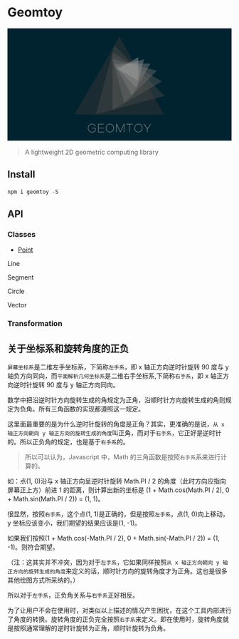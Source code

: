 # Geomtoy

![logo](./images/logo.png)

> A lightweight 2D geometric computing library

## Install

```js
npm i geomtoy -S
```

## API

### Classes

- [Point](./Point.md)

  



Line

Segment

Circle

Vector















### Transformation





## 关于坐标系和旋转角度的正负

`屏幕坐标系`是二维左手坐标系，下简称`左手系`，即 x 轴正方向逆时针旋转 90 度与 y 轴负方向同向，而`平面解析几何坐标系`是二维右手坐标系,下简称`右手系`，即 x 轴正方向逆时针旋转 90 度与 y 轴正方向同向。

数学中把沿逆时针方向旋转生成的角规定为正角，沿顺时针方向旋转生成的角则规定为负角。所有三角函数的实现都遵照这一规定。

这里面最重要的是为什么逆时针旋转的角度是正角？其实，更准确的是说，`从 x 轴正方向朝向 y 轴正方向的旋转生成的角度`叫正角，而对于`右手系`，它正好是逆时针的。所以正负角的规定，也是基于`右手系`的。

> 所以可以认为，Javascript 中，Math 的三角函数是按照`右手系`系来进行计算的。

如：点(1, 0)沿与 x 轴正方向呈逆时针旋转 Math.PI / 2 的角度（此时方向应指向屏幕正上方）前进 1 的距离，则计算出新的坐标是 (1 + Math.cos(Math.PI / 2), 0 + Math.sin(Math.PI / 2)) = (1, 1)。

很显然，按照`右手系`，这个点(1, 1)是正确的，但是按照`左手系`，点(1, 0)向上移动，y 坐标应该变小，我们期望的结果应该是(1, -1)。

如果我们按照(1 + Math.cos(-Math.PI / 2), 0 + Math.sin(-Math.PI / 2)) = (1, -1)。则符合期望。

（注：这其实并不冲突，因为对于`左手系`，它如果同样按照`从 x 轴正方向朝向 y 轴正方向的旋转生成的角度`来定义的话，顺时针方向的旋转角度才为正角。这也是很多其他绘图方式所采纳的。）

所以对于`左手系`，正负角关系与`右手系`正好相反。

为了让用户不会在使用时，对类似以上描述的情况产生困扰，在这个工具内部进行了角度的转换。旋转角度的正负完全按照`右手系`来定义。即在使用时，旋转角度就是按照通常理解的逆时针旋转为正角，顺时针旋转为负角。

